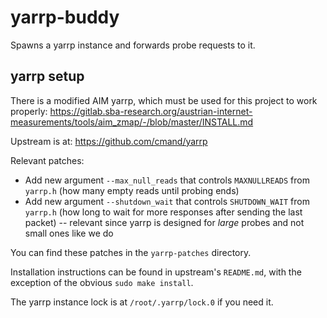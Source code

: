 yarrp-buddy
===========

Spawns a yarrp instance and forwards probe requests to it.

yarrp setup
-----------

There is a modified AIM yarrp, which must be used for this project to work properly: https://gitlab.sba-research.org/austrian-internet-measurements/tools/aim_zmap/-/blob/master/INSTALL.md

Upstream is at: https://github.com/cmand/yarrp

Relevant patches:
 * Add new argument `--max_null_reads` that controls `MAXNULLREADS` from
  `yarrp.h` (how many empty reads until probing ends)
 * Add new argument `--shutdown_wait` that controls `SHUTDOWN_WAIT` from
  `yarrp.h` (how long to wait for more responses after sending the last packet) -- relevant since yarrp is designed for *large* probes and not small ones like we do

You can find these patches in the `yarrp-patches` directory.

Installation instructions can be found in upstream's `README.md`, with the exception of the obvious
`sudo make install`.

The yarrp instance lock is at `/root/.yarrp/lock.0` if you need it.
